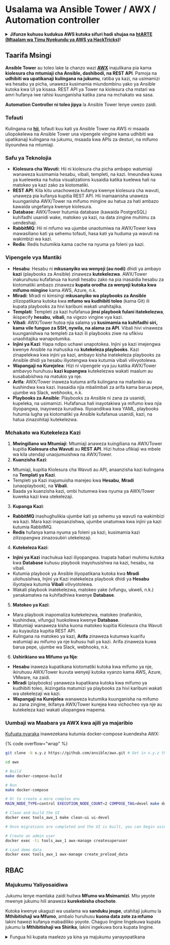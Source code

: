 # Usalama wa Ansible Tower / AWX / Automation controller

<details>

<summary><strong>Jifunze kuhusu kudukua AWS kutoka sifuri hadi shujaa na</strong> <a href="https://training.hacktricks.xyz/courses/arte"><strong>htARTE (Mtaalam wa Timu Nyekundu ya AWS ya HackTricks)</strong></a><strong>!</strong></summary>

Njia nyingine za kusaidia HackTricks:

* Ikiwa unataka kuona **kampuni yako ikionekana kwenye HackTricks** au **kupakua HackTricks kwa PDF** Angalia [**MIPANGO YA KUJIUNGA**](https://github.com/sponsors/carlospolop)!
* Pata [**bidhaa rasmi za PEASS & HackTricks**](https://peass.creator-spring.com)
* Gundua [**Familia ya PEASS**](https://opensea.io/collection/the-peass-family), mkusanyiko wetu wa [**NFTs**](https://opensea.io/collection/the-peass-family) ya kipekee
* **Jiunge na** 💬 [**Kikundi cha Discord**](https://discord.gg/hRep4RUj7f) au kikundi cha [**telegram**](https://t.me/peass) au **fuata** kwenye **Twitter** 🐦 [**@hacktricks_live**](https://twitter.com/hacktricks_live)**.**
* **Shiriki mbinu zako za kudukua kwa kuwasilisha PRs kwa** [**HackTricks**](https://github.com/carlospolop/hacktricks) na [**HackTricks Cloud**](https://github.com/carlospolop/hacktricks-cloud) repos za github.

</details>

## Taarifa Msingi

**Ansible Tower** au toleo lake la chanzo wazi [**AWX**](https://github.com/ansible/awx) inajulikana pia kama **kiolesura cha mtumiaji cha Ansible, dashibodi, na REST API**. Pamoja na **udhibiti wa upatikanaji kulingana na jukumu**, ratiba ya kazi, na usimamizi wa hesabu ya picha, unaweza kusimamia miundombinu yako ya Ansible kutoka kwa UI ya kisasa. REST API ya Tower na kiolesura cha mstari wa amri hufanya iwe rahisi kuunganisha katika zana na mchakato wa sasa.

**Automation Controller ni toleo jipya** la Ansible Tower lenye uwezo zaidi.

### Tofauti

Kulingana na [**hii**](https://blog.devops.dev/ansible-tower-vs-awx-under-the-hood-65cfec78db00), tofauti kuu kati ya Ansible Tower na AWS ni msaada uliopokelewa na Ansible Tower una vipengele vingine kama udhibiti wa upatikanaji kulingana na jukumu, msaada kwa APIs za desturi, na mifumo iliyoundwa na mtumiaji.

### Safu ya Teknolojia

* **Kiolesura cha Wavuti**: Hii ni kiolesura cha picha ambapo watumiaji wanaweza kusimamia hesabu, vibali, templeti, na kazi. Imeundwa kuwa ya kueleweka na hutoa visualizations kusaidia katika kuelewa hali na matokeo ya kazi zako za kiotomatiki.
* **REST API**: Kila kitu unachoweza kufanya kwenye kiolesura cha wavuti, unaweza pia kufanya kupitia REST API. Hii inamaanisha unaweza kuunganisha AWX/Tower na mifumo mingine au hatua za hati ambazo kawaida ungefanya kwenye kiolesura.
* **Database**: AWX/Tower hutumia database (kawaida PostgreSQL) kuhifadhi usanidi wake, matokeo ya kazi, na data zingine muhimu za uendeshaji.
* **RabbitMQ**: Hii ni mfumo wa ujumbe unaotumiwa na AWX/Tower kwa mawasiliano kati ya sehemu tofauti, hasa kati ya huduma ya wavuti na wakimbizi wa kazi.
* **Redis**: Redis hutumikia kama cache na nyuma ya foleni ya kazi.

### Vipengele vya Mantiki

* **Hesabu**: Hesabu ni **mkusanyiko wa wenyeji (au nodi)** dhidi ya ambayo **kazi** (playbooks za Ansible) zinaweza **kutekelezwa**. AWX/Tower inakuruhusu kufafanua na kundi hesabu zako na pia inasaidia hesabu za kiotomatiki ambazo zinaweza **kupata orodha za wenyeji kutoka kwa mifumo mingine** kama AWS, Azure, n.k.
* **Miradi**: Mradi ni kimsingi **mkusanyiko wa playbooks za Ansible** zilizopatikana kutoka kwa **mfumo wa kudhibiti toleo** (kama Git) ili kupata playbooks za hivi karibuni wakati unahitajika.
* **Templati**: Templeti za kazi hufafanua **jinsi playbook fulani itatekelezwa**, ikispecify **hesabu**, **vibali**, na vigezo vingine vya kazi.
* **Vibali**: AWX/Tower hutoa njia salama ya **kusimamia na kuhifadhi siri, kama vile funguo za SSH, nywila, na alama za API**. Vibali hivi vinaweza kuunganishwa na templeti za kazi ili playbooks ziwe na ufikivu unaohitajika wanapotumika.
* **Injini ya Kazi**: Hapa ndipo uchawi unapotokea. Injini ya kazi imejengwa kwenye Ansible na inahusika na **kutekeleza playbooks**. Kazi zinapelekwa kwa injini ya kazi, ambayo kisha inatekeleza playbooks za Ansible dhidi ya hesabu iliyotengwa kwa kutumia vibali vilivyotolewa.
* **Wapangaji na Kurejelea**: Hizi ni vipengele vya juu katika AWX/Tower ambavyo huruhusu **kazi kupangwa** kutekelezwa wakati maalum au kusababishwa na matukio ya nje.
* **Arifa**: AWX/Tower inaweza kutuma arifa kulingana na mafanikio au kushindwa kwa kazi. Inasaidia njia mbalimbali za arifa kama barua pepe, ujumbe wa Slack, webhooks, n.k.
* **Playbooks za Ansible**: Playbooks za Ansible ni zana za usanidi, kupeleka, na usimamizi. Hufafanua hali inayotakiwa ya mifumo kwa njia iliyopangwa, inayoweza kurudiwa. Iliyoandikwa kwa YAML, playbooks hutumia lugha ya kiotomatiki ya Ansible kufafanua usanidi, kazi, na hatua zinazohitaji kutekelezwa.

### Mchakato wa Kutekeleza Kazi

1. **Mwingiliano wa Mtumiaji**: Mtumiaji anaweza kuingiliana na AWX/Tower kupitia **Kiolesura cha Wavuti** au **REST API**. Hizi hutoa ufikiaji wa mbele wa kila utendaji unaojumuishwa na AWX/Tower.
2. **Kuanzisha Kazi**:
* Mtumiaji, kupitia Kiolesura cha Wavuti au API, anaanzisha kazi kulingana na **Templati ya Kazi**.
* Templeti ya Kazi inajumuisha marejeo kwa **Hesabu**, **Mradi** (unaoplaybook), na **Vibali**.
* Baada ya kuanzisha kazi, ombi hutumwa kwa nyuma ya AWX/Tower kuweka kazi kwa utekelezaji.
3. **Kupanga Kazi**:
* **RabbitMQ** inashughulikia ujumbe kati ya sehemu ya wavuti na wakimbizi wa kazi. Mara kazi inapoanzishwa, ujumbe unatumwa kwa injini ya kazi kutumia RabbitMQ.
* **Redis** hufanya kama nyuma ya foleni ya kazi, kusimamia kazi zilizopangwa zinazosubiri utekelezaji.
4. **Kutekeleza Kazi**:
* **Injini ya Kazi** inachukua kazi iliyopangwa. Inapata habari muhimu kutoka kwa **Database** kuhusu playbook inayohusishwa na kazi, hesabu, na vibali.
* Kutumia playbook ya Ansible iliyopatikana kutoka kwa **Mradi** uliohusishwa, Injini ya Kazi inatekeleza playbook dhidi ya **Hesabu** iliyotajwa kutumia **Vibali** vilivyotolewa.
* Wakati playbook inatekelezwa, matokeo yake (vifungu, ukweli, n.k.) yanakamatwa na kuhifadhiwa kwenye **Database**.
5. **Matokeo ya Kazi**:
* Mara playbook inapomaliza kutekelezwa, matokeo (mafanikio, kushindwa, vifungu) huokolewa kwenye **Database**.
* Watumiaji wanaweza kisha kuona matokeo kupitia Kiolesura cha Wavuti au kuyauliza kupitia REST API.
* Kulingana na matokeo ya kazi, **Arifa** zinaweza kutumwa kuarifu watumiaji au mifumo ya nje kuhusu hali ya kazi. Arifa zinaweza kuwa barua pepe, ujumbe wa Slack, webhooks, n.k.
6. **Ushirikiano wa Mifumo ya Nje**:
* **Hesabu** inaweza kupatikana kiotomatiki kutoka kwa mifumo ya nje, ikiruhusu AWX/Tower kuvuta wenyeji kutoka vyanzo kama AWS, Azure, VMware, na zaidi.
* **Miradi** (playbooks) yanaweza kupatikana kutoka kwa mifumo ya kudhibiti toleo, ikizingatia matumizi ya playbooks za hivi karibuni wakati wa utekelezaji wa kazi.
* **Wapangaji na Kurejelea** wanaweza kutumika kuunganisha na mifumo au zana zingine, ikifanya AWX/Tower kurejea kwa vichocheo vya nje au kutekeleza kazi wakati uliopangwa mapema.

### Uumbaji wa Maabara ya AWX kwa ajili ya majaribio

[Kufuata nyaraka](https://github.com/ansible/awx/blob/devel/tools/docker-compose/README.md) inawezekana kutumia docker-compose kuendesha AWX:

{% code overflow="wrap" %}
```bash
git clone -b x.y.z https://github.com/ansible/awx.git # Get in x.y.z the latest release version

cd awx

# Build
make docker-compose-build

# Run
make docker-compose

# Or to create a more complex env
MAIN_NODE_TYPE=control EXECUTION_NODE_COUNT=2 COMPOSE_TAG=devel make docker-compose

# Clean and build the UI
docker exec tools_awx_1 make clean-ui ui-devel

# Once migrations are completed and the UI is built, you can begin using AWX. The UI can be reached in your browser at https://localhost:8043/#/home, and the API can be found at https://localhost:8043/api/v2.

# Create an admin user
docker exec -ti tools_awx_1 awx-manage createsuperuser

# Load demo data
docker exec tools_awx_1 awx-manage create_preload_data
```
## RBAC

### Majukumu Yaliyosaidiwa

Jukumu lenye mamlaka zaidi huitwa **Mfumo wa Msimamizi**. Mtu yeyote mwenye jukumu hili anaweza **kurekebisha chochote**.

Kutoka kwenye ukaguzi wa usalama wa **sanduku jeupe**, utahitaji jukumu la **Mthibitishaji wa Mfumo**, ambalo huruhusu **kuona data zote za mfumo** lakini hawezi kufanya mabadiliko yoyote. Chaguo lingine lingekuwa kupata jukumu la **Mthibitishaji wa Shirika**, lakini ingekuwa bora kupata lingine.

<details>

<summary>Fungua hii kupata maelezo ya kina ya majukumu yanayopatikana</summary>

1. **Msimamizi wa Mfumo**:
* Hii ni jukumu la superuser lenye ruhusa ya kupata na kurekebisha rasilimali yoyote kwenye mfumo.
* Wanaweza kusimamia mashirika yote, timu, miradi, inventories, templeti za kazi, n.k.
2. **Mthibitishaji wa Mfumo**:
* Watumiaji wenye jukumu hili wanaweza kuona data zote za mfumo lakini hawawezi kufanya mabadiliko yoyote.
* Jukumu hili limeundwa kwa ajili ya uthibitisho na usimamizi.
3. **Majukumu ya Shirika**:
* **Msimamizi**: Udhibiti kamili wa rasilimali za shirika.
* **Mthibitishaji**: Upatikanaji wa kuona tu kwenye rasilimali za shirika.
* **Mwanachama**: Uanachama wa kawaida kwenye shirika bila ruhusa maalum.
* **Tekeleza**: Inaweza kukimbia templeti za kazi ndani ya shirika.
* **Soma**: Inaweza kuona rasilimali za shirika.
4. **Majukumu ya Mradi**:
* **Msimamizi**: Anaweza kusimamia na kurekebisha mradi.
* **Tumia**: Inaweza kutumia mradi kwenye templeti ya kazi.
* **Sasisha**: Inaweza kusasisha mradi kwa kutumia SCM (kudhibiti chanzo).
5. **Majukumu ya Inventory**:
* **Msimamizi**: Anaweza kusimamia na kurekebisha inventory.
* **Ad Hoc**: Inaweza kukimbia amri za ad hoc kwenye inventory.
* **Sasisha**: Inaweza kusasisha chanzo cha inventory.
* **Tumia**: Inaweza kutumia inventory kwenye templeti ya kazi.
* **Soma**: Upatikanaji wa kuona tu.
6. **Majukumu ya Templeti ya Kazi**:
* **Msimamizi**: Anaweza kusimamia na kurekebisha templeti ya kazi.
* **Tekeleza**: Inaweza kukimbia kazi.
* **Soma**: Upatikanaji wa kuona tu.
7. **Majukumu ya Sifa**:
* **Msimamizi**: Anaweza kusimamia na kurekebisha sifa.
* **Tumia**: Inaweza kutumia sifa kwenye templeti za kazi au rasilimali zingine zinazofaa.
* **Soma**: Upatikanaji wa kuona tu.
8. **Majukumu ya Timu**:
* **Mwanachama**: Sehemu ya timu lakini bila ruhusa maalum.
* **Msimamizi**: Anaweza kusimamia wanachama wa timu na rasilimali zinazohusiana.
9. **Majukumu ya Mchakato**:
* **Msimamizi**: Anaweza kusimamia na kurekebisha mchakato.
* **Tekeleza**: Inaweza kukimbia mchakato.
* **Soma**: Upatikanaji wa kuona tu.

</details>
